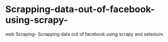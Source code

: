 # Scrapping-data-out-of-facebook-using-scrapy-
web Scraping- Scrapping data out of facebook using scrapy and selenium 
